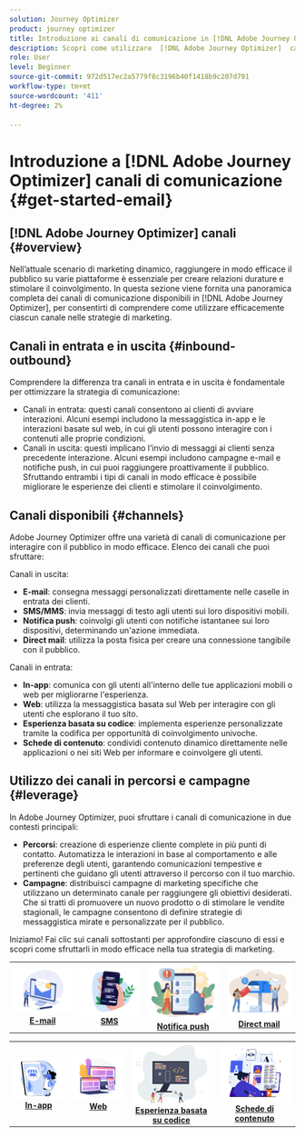 ```yaml
---
solution: Journey Optimizer
product: journey optimizer
title: Introduzione ai canali di comunicazione in [!DNL Adobe Journey Optimizer]
description: Scopri come utilizzare  [!DNL Adobe Journey Optimizer]  canali di comunicazione.
role: User
level: Beginner
source-git-commit: 972d517ec2a5779f8c3196b40f1418b9c207d791
workflow-type: tm+mt
source-wordcount: '411'
ht-degree: 2%

---
```



# Introduzione a [!DNL Adobe Journey Optimizer] canali di comunicazione {#get-started-email}

## [!DNL Adobe Journey Optimizer] canali {#overview}

Nell’attuale scenario di marketing dinamico, raggiungere in modo efficace il pubblico su varie piattaforme è essenziale per creare relazioni durature e stimolare il coinvolgimento. In questa sezione viene fornita una panoramica completa dei canali di comunicazione disponibili in [!DNL Adobe Journey Optimizer], per consentirti di comprendere come utilizzare efficacemente ciascun canale nelle strategie di marketing.

## Canali in entrata e in uscita {#inbound-outbound}

Comprendere la differenza tra canali in entrata e in uscita è fondamentale per ottimizzare la strategia di comunicazione:
* Canali in entrata: questi canali consentono ai clienti di avviare interazioni. Alcuni esempi includono la messaggistica in-app e le interazioni basate sul web, in cui gli utenti possono interagire con i contenuti alle proprie condizioni.
* Canali in uscita: questi implicano l’invio di messaggi ai clienti senza precedente interazione. Alcuni esempi includono campagne e-mail e notifiche push, in cui puoi raggiungere proattivamente il pubblico.
Sfruttando entrambi i tipi di canali in modo efficace è possibile migliorare le esperienze dei clienti e stimolare il coinvolgimento.

## Canali disponibili {#channels}

Adobe Journey Optimizer offre una varietà di canali di comunicazione per interagire con il pubblico in modo efficace. Elenco dei canali che puoi sfruttare:

Canali in uscita:

* **E-mail**: consegna messaggi personalizzati direttamente nelle caselle in entrata dei clienti.
* **SMS/MMS**: invia messaggi di testo agli utenti sui loro dispositivi mobili.
* **Notifica push**: coinvolgi gli utenti con notifiche istantanee sui loro dispositivi, determinando un&#39;azione immediata.
* **Direct mail**: utilizza la posta fisica per creare una connessione tangibile con il pubblico.

Canali in entrata:

* **In-app**: comunica con gli utenti all&#39;interno delle tue applicazioni mobili o web per migliorarne l&#39;esperienza.
* **Web**: utilizza la messaggistica basata sul Web per interagire con gli utenti che esplorano il tuo sito.
* **Esperienza basata su codice**: implementa esperienze personalizzate tramite la codifica per opportunità di coinvolgimento univoche.
* **Schede di contenuto**: condividi contenuto dinamico direttamente nelle applicazioni o nei siti Web per informare e coinvolgere gli utenti.

## Utilizzo dei canali in percorsi e campagne {#leverage}

In Adobe Journey Optimizer, puoi sfruttare i canali di comunicazione in due contesti principali:

* **Percorsi**: creazione di esperienze cliente complete in più punti di contatto. Automatizza le interazioni in base al comportamento e alle preferenze degli utenti, garantendo comunicazioni tempestive e pertinenti che guidano gli utenti attraverso il percorso con il tuo marchio.
* **Campagne**: distribuisci campagne di marketing specifiche che utilizzano un determinato canale per raggiungere gli obiettivi desiderati. Che si tratti di promuovere un nuovo prodotto o di stimolare le vendite stagionali, le campagne consentono di definire strategie di messaggistica mirate e personalizzate per il pubblico.

Iniziamo! Fai clic sui canali sottostanti per approfondire ciascuno di essi e scopri come sfruttarli in modo efficace nella tua strategia di marketing.

<table style="table-layout:fixed"><tr style="border: 0;">
<td><a href="../email/get-started-email.md"><img alt="e-mail" src="assets/do-not-localize/email.png"></a>
<div align="center"><a href="../email/get-started-email.md"><strong>E-mail</strong></a></div></td>
<td><a href="../sms/get-started-sms.md"><img alt="sms" src="assets/do-not-localize/sms.png"></a>
<div align="center"><a href="../sms/get-started-sms.md"><strong>SMS</strong></a></div></td>
<td><a href="../push/get-started-push.md"><img alt="push" src="assets/do-not-localize/push.png"></a>
<div align="center"><a href="../push/get-started-push.md"><strong>Notifica push</strong></a></div></td>
<td><a href="../direct-mail/get-started-direct-mail.md"><img alt="direct mail" src="assets/do-not-localize/direct-mail.jpg"></a>
<div align="center"><a href="../direct-mail/get-started-direct-mail.md"><strong>Direct mail</strong></a></div></td>
</tr></table>

<table style="table-layout:fixed"><tr style="border: 0;">
<td><a href="../in-app/get-started-in-app.md"><img alt="in-app" src="assets/do-not-localize/inapp.jpg"></a>
<div align="center"><a href="../in-app/get-started-in-app.md"><strong>In-app</strong></a></div></td>
<td><a href="../web/get-started-web.md"><img alt="web" src="assets/do-not-localize/web.jpg"></a>
<div align="center"><a href="../web/get-started-web.md"><strong>Web</strong></a></div></td>
<td><a href="../code-based/get-started-code-based.md"><img alt="esperienza basata su codice" src="assets/do-not-localize/code.png"></a>
<div align="center"><a href="../code-based/get-started-code-based.md"><strong>Esperienza basata su codice</strong></a></div></td>
<td><a href="../content-card/get-started-content-card.md"><img alt="schede di contenuto" src="assets/do-not-localize/cards.png"></a>
<div align="center"><a href="../content-card/get-started-content-card.md"><strong>Schede di contenuto</strong></a></div></td>
</tr></table>
